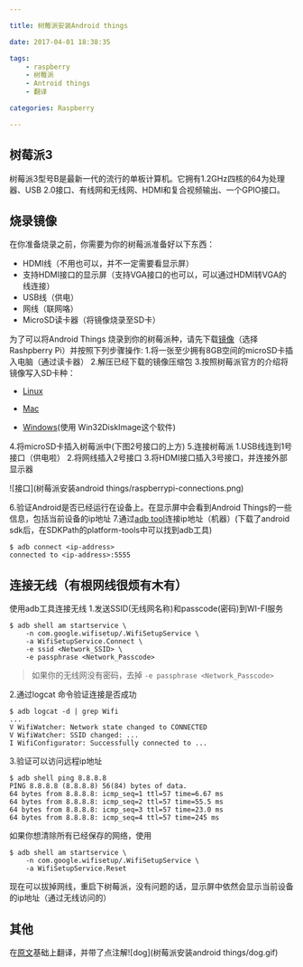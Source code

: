 ```yaml
---

title: 树莓派安装Android things

date: 2017-04-01 18:38:35

tags:
	- raspberry
	- 树莓派
    - Antroid things
    - 翻译

categories: Raspberry

---
```




## 树莓派3

树莓派3型号B是最新一代的流行的单板计算机。它拥有1.2GHz四核的64为处理器、USB 2.0接口、有线网和无线网、HDMI和复合视频输出、一个GPIO接口。

<!-- more -->

## 烧录镜像

在你准备烧录之前，你需要为你的树莓派准备好以下东西：
- HDMI线（不用也可以，并不一定需要看显示屏）
- 支持HDMI接口的显示屏（支持VGA接口的也可以，可以通过HDMI转VGA的线连接）
- USB线（供电）
- 网线（联网咯）
- MicroSD读卡器（将镜像烧录至SD卡）

为了可以将Android Things 烧录到你的树莓派种，请先下载[镜像](https://developer.android.com/things/preview/download.html "镜像下载地址")（选择Rashpberry Pi）并按照下列步骤操作:
1.将一张至少拥有8GB空间的microSD卡插入电脑（通过读卡器）
2.解压已经下载的镜像压缩包
3.按照树莓派官方的介绍将镜像写入SD卡种：

- [Linux](https://www.raspberrypi.org/documentation/installation/installing-images/linux.md )

- [Mac](https://www.raspberrypi.org/documentation/installation/installing-images/mac.md)

- [Windows](https://www.raspberrypi.org/documentation/installation/installing-images/windows.md)(使用 Win32DiskImage这个软件)

4.将microSD卡插入树莓派中(下图2号接口的上方)
5.连接树莓派
	1.USB线连到1号接口（供电啦）
	2.将网线插入2号接口
	3.将HDMI接口插入3号接口，并连接外部显示器

![接口](树莓派安装android things/raspberrypi-connections.png)

6.验证Android是否已经运行在设备上。在显示屏中会看到Android Things的一些信息，包括当前设备的ip地址
7.通过[adb tool](https://developer.android.com/studio/command-line/adb.html)连接ip地址（机器）(下载了android sdk后，在SDKPath的platform-tools中可以找到adb工具)
```
$ adb connect <ip-address>
connected to <ip-address>:5555
```

## 连接无线（有根网线很烦有木有）
使用adb工具连接无线
1.发送SSID(无线网名称)和passcode(密码)到WI-FI服务
```
$ adb shell am startservice \
    -n com.google.wifisetup/.WifiSetupService \
    -a WifiSetupService.Connect \
    -e ssid <Network_SSID> \
    -e passphrase <Network_Passcode>
```
> 如果你的无线网没有密码，去掉 `-e passphrase <Network_Passcode>`

2.通过logcat 命令验证连接是否成功
```
$ adb logcat -d | grep Wifi
...
V WifiWatcher: Network state changed to CONNECTED
V WifiWatcher: SSID changed: ...
I WifiConfigurator: Successfully connected to ...
```
3.验证可以访问远程ip地址
```
$ adb shell ping 8.8.8.8
PING 8.8.8.8 (8.8.8.8) 56(84) bytes of data.
64 bytes from 8.8.8.8: icmp_seq=1 ttl=57 time=6.67 ms
64 bytes from 8.8.8.8: icmp_seq=2 ttl=57 time=55.5 ms
64 bytes from 8.8.8.8: icmp_seq=3 ttl=57 time=23.0 ms
64 bytes from 8.8.8.8: icmp_seq=4 ttl=57 time=245 ms
```

如果你想清除所有已经保存的网络，使用
```
$ adb shell am startservice \
    -n com.google.wifisetup/.WifiSetupService \
    -a WifiSetupService.Reset
```

现在可以拔掉网线，重启下树莓派，没有问题的话，显示屏中依然会显示当前设备的ip地址（通过无线访问的）


## 其他
在[原文](https://developer.android.com/things/hardware/raspberrypi.html)基础上翻译，并带了点注解![dog](树莓派安装android things/dog.gif)










